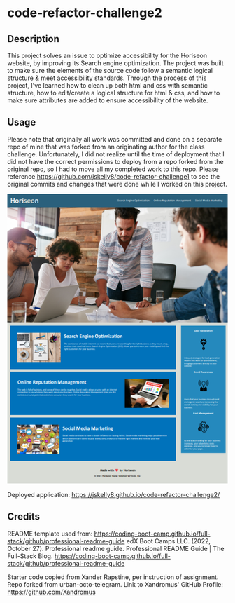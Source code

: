 # code-refactor-challenge2

## Description

This project solves an issue to optimize accessibility for the Horiseon website, by improving its Search engine optimization. The project was built to make sure the elements of the source code follow a semantic logical structure & meet accessibility standards. Through the process of this project, I've learned how to clean up both html and css with semantic structure, how to edit/create a logical structure for html & css, and how to make sure attributes are added to ensure accessibility of the website.


## Usage

Please note that originally all work was committed and done on a separate repo of mine that was forked from an originating author for the class challenge. Unfortunately, I did not realize until the time of deployment that I did not have the correct permissions to deploy from a repo forked from the original repo, so I had to move all my completed work to this repo. 
Please reference https://github.com/jskelly8/code-refactor-challenge1 to see the original commits and changes that were done while I worked on this project.

<!--Screenshot of finished project -->
![screenshot of refactored webpage](./assets/images/Screenshot.png)

Deployed application: https://jskelly8.github.io/code-refactor-challenge2/

## Credits

README template used from: https://coding-boot-camp.github.io/full-stack/github/professional-readme-guide 
	edX Boot Camps LLC. (2022, October 27). Professional readme guide. Professional README Guide | The Full-Stack Blog. https://coding-boot-camp.github.io/full-stack/github/professional-readme-guide 

Starter code copied from Xander Rapstine, per instruction of assignment. Repo forked from urban-octo-telegram. Link to Xandromus' GitHub Profile: https://github.com/Xandromus
